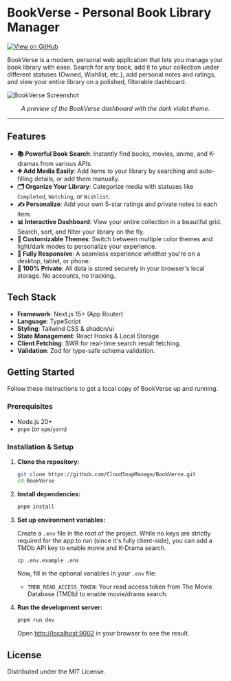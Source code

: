 # BookVerse - Personal Book Library Manager

[![View on GitHub](https://img.shields.io/badge/GitHub-View_Source-blue?logo=github)](https://github.com/CloudSnapManage/BookVerse)

BookVerse is a modern, personal web application that lets you manage your book library with ease. Search for any book, add it to your collection under different statuses (Owned, Wishlist, etc.), add personal notes and ratings, and view your entire library on a polished, filterable dashboard.

![BookVerse Screenshot](https://storage.googleapis.com/gemini-studio-user-assets/images/user-assets/e65b7193-41c3-42a9-9524-7f1c1f516801_2024-07-29T10_51_52.378Z.png)
*<p align="center">A preview of the BookVerse dashboard with the dark violet theme.</p>*

---

## Features

*   **📚 Powerful Book Search**: Instantly find books, movies, anime, and K-dramas from various APIs.
*   **➕ Add Media Easily**: Add items to your library by searching and auto-filling details, or add them manually.
*   **🗂️ Organize Your Library**: Categorize media with statuses like `Completed`, `Watching`, or `Wishlist`.
*   **✍️ Personalize**: Add your own 5-star ratings and private notes to each item.
*   **📊 Interactive Dashboard**: View your entire collection in a beautiful grid. Search, sort, and filter your library on the fly.
*   **🎨 Customizable Themes**: Switch between multiple color themes and light/dark modes to personalize your experience.
*   **📱 Fully Responsive**: A seamless experience whether you're on a desktop, tablet, or phone.
*   **🔐 100% Private**: All data is stored securely in your browser's local storage. No accounts, no tracking.

## Tech Stack

*   **Framework**: Next.js 15+ (App Router)
*   **Language**: TypeScript
*   **Styling**: Tailwind CSS & shadcn/ui
*   **State Management**: React Hooks & Local Storage
*   **Client Fetching**: SWR for real-time search result fetching.
*   **Validation**: Zod for type-safe schema validation.

## Getting Started

Follow these instructions to get a local copy of BookVerse up and running.

### Prerequisites

*   Node.js 20+
*   `pnpm` (or `npm`/`yarn`)

### Installation & Setup

1.  **Clone the repository:**
    ```bash
    git clone https://github.com/CloudSnapManage/BookVerse.git
    cd BookVerse
    ```

2.  **Install dependencies:**
    ```bash
    pnpm install
    ```

3.  **Set up environment variables:**

    Create a `.env` file in the root of the project. While no keys are strictly required for the app to run (since it's fully client-side), you can add a TMDb API key to enable movie and K-Drama search.
    ```bash
    cp .env.example .env
    ```

    Now, fill in the optional variables in your `.env` file:
    *   `TMDB_READ_ACCESS_TOKEN`: Your read access token from The Movie Database (TMDb) to enable movie/drama search.

4.  **Run the development server:**
    ```bash
    pnpm run dev
    ```

    Open [http://localhost:9002](http://localhost:9002) in your browser to see the result.

## License

Distributed under the MIT License.

